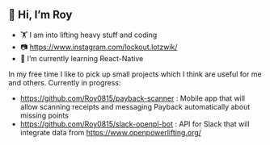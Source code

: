 ## 👋 Hi, I’m Roy
- 🏋️‍ I am into lifting heavy stuff and coding
- 📷 https://www.instagram.com/lockout.lotzwik/
- 🌱 I’m currently learning React-Native

In my free time I like to pick up small projects which I think are useful for me and others.
Currently in progress:
- https://github.com/Roy0815/payback-scanner  : Mobile app that will allow scanning receipts and messaging Payback automatically about missing points
- https://github.com/Roy0815/slack-openpl-bot : API for Slack that will integrate data from https://www.openpowerlifting.org/

<!---
Roy0815/Roy0815 is a ✨ special ✨ repository because its `README.md` (this file) appears on your GitHub profile.
You can click the Preview link to take a look at your changes.
--->
